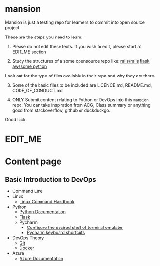 # mansion

Mansion is just a testing repo for learners to commit into open source project. 

These are the steps you need to learn: 

1. Please do not edit these texts. If you wish to edit, please start at EDIT_ME section

2. Study the structures of a some opensource repo like: 
[rails/rails](https://github.com/rails/rails)
[flask](https://github.com/pallets/flask)
[awesome python](https://github.com/vinta/awesome-python)

Look out for the type of files available in their repo and why they are there.

3. Some of the basic files to be included are LICENCE.md, README.md, CODE_OF_CONDUCT.md

4. ONLY Submit content relating to Python or DevOps into this `mansion` repo. You can take inspiration from ACG, Class summary or anything good from stackoverflow, github or duckduckgo. 

Good luck.

# EDIT_ME

# Content page

## Basic Introduction to DevOps

- Command Line
- Linux
  - [Linux Command Handbook](https://www.freecodecamp.org/news/the-linux-commands-handbook/)
- Python
  - [Python Documentation](https://www.python.org/doc/)
  - [Flask](https://flask.palletsprojects.com/en/1.1.x/)
  - Pycharm
    - [Configure the desired shell of terminal emulator](https://www.jetbrains.com/help/pycharm/terminal-emulator.html#configure-the-terminal-emulator)
    - [Pycharm keyboard shortcuts](https://www.jetbrains.com/help/pycharm/mastering-keyboard-shortcuts.html)
- DevOps Theory
  - [Git](https://git-scm.com/docs)
  - [Docker](https://docs.docker.com/get-started/overview/)
- Azure
  - [Azure Documentation](https://docs.microsoft.com/en-us/azure/?product=featured)
  


